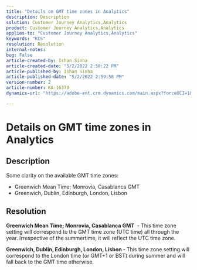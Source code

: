 ```yaml
---
title: "Details on GMT time zones in Analytics"
description: Description
solution: Customer Journey Analytics,Analytics
product: Customer Journey Analytics,Analytics
applies-to: "Customer Journey Analytics,Analytics"
keywords: "KCS"
resolution: Resolution
internal-notes: 
bug: False
article-created-by: Ishan Sinha
article-created-date: "5/2/2022 2:50:22 PM"
article-published-by: Ishan Sinha
article-published-date: "5/2/2022 2:59:58 PM"
version-number: 2
article-number: KA-16379
dynamics-url: "https://adobe-ent.crm.dynamics.com/main.aspx?forceUCI=1&pagetype=entityrecord&etn=knowledgearticle&id=06b43830-27ca-ec11-a7b5-6045bd00dca1"

---
```

# Details on GMT time zones in Analytics

## Description


Some clarity on the available GMT time zones:

- Greenwich Mean Time; Monrovia, Casablanca GMT
- Greenwich, Dublin, Edinburgh, London, Lisbon



## Resolution


<b>Greenwich Mean Time; Monrovia, Casablanca GMT </b> - This time zone setting will correspond to the GMT time zone (UTC time) all through the year. Irrespective of the summertime, it will reflect the UTC time zone.

<b>Greenwich, Dublin, Edinburgh, London, Lisbon - </b>This time zone setting will correspond to the London time (or GMT+1 or BST) during summer and will fall back to the GMT time otherwise.


